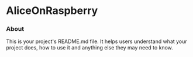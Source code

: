 AliceOnRaspberry
================

### About

This is your project's README.md file. It helps users understand what your
project does, how to use it and anything else they may need to know.